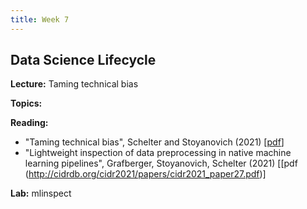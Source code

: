 ```yaml
---
title: Week 7
---
```


## Data Science Lifecycle

**Lecture:** Taming technical bias

**Topics:** 

**Reading:**
*    "Taming technical bias", Schelter and Stoyanovich (2021) [[pdf](https://ssc.io/pdf/taming-technical-bias.pdf)]
*    "Lightweight inspection of data preprocessing in native machine learning pipelines",  Grafberger, Stoyanovich, Schelter (2021) [[pdf (http://cidrdb.org/cidr2021/papers/cidr2021_paper27.pdf)] 

**Lab:** mlinspect
